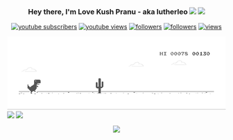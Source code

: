 <h3 align="center">Hey there, I'm Love Kush Pranu - aka lutherleo <img src="https://media.giphy.com/media/hvRJCLFzcasrR4ia7z/giphy.gif" width="28"> <img src="https://emojis.slackmojis.com/emojis/images/1531849430/4246/blob-sunglasses.gif?1531849430" width="28"/></h3>

<p align="center">
  <a href="https://youtube.com/channel/UCbhPWvz1y-Ty6d_WWJGPQOw?sub_confirmation=1"><img alt="youtube subscribers" title="Subscribe to my YouTube channel" src="https://freshidea.com/jonah/youtube-api/subscribers-badge.php?color=red&label=Subscribe&style=for-the-badge"/></a> 
  <a href="https://youtube.com/channel/UCbhPWvz1y-Ty6d_WWJGPQOw"><img alt="youtube views" title="YouTube views" src="https://freshidea.com/jonah/youtube-api/view-count-badge-temp.php?label=Views&color=e1ad0e&style=for-the-badge#2"/></a> 
  <a href="https://twitter.com/LoveKush_Pranu"><img alt="followers" title="Follow me on Twitter" src="https://img.shields.io/twitter/follow/LoveKush_Pranu?color=55960c&label=Follow&logo=twitter&logoColor=white&style=for-the-badge"/></a>
  <a href="https://github.com/lutherleo"><img alt="followers" title="Follow me on Github" src="https://img.shields.io/github/followers/lutherleo?color=236ad3&style=for-the-badge&logo=github&label=Follow"/></a>
  <a href="https://github.com/lutherleo"><img alt="views" title="Github views" src="https://img.shields.io/github/watchers/lutherleo/lutherleo?label=Watches&logo=github&style=for-the-badge"/></a>
</p>


[![](https://github.com/lutherleo/lutherleo/blob/main/dino.gif)](#)
[![](https://github-readme-stats.vercel.app/api?username=lutherleo)](https://github.com/lutherleo/github-readme-stats)
[![](https://github-readme-stats.vercel.app/api/top-langs/?username=lutherleo&layout=compact)](https://github.com/lutherleo/github-readme-stats)
<!-- [![GitHub Streak](https://github-readme-streak-stats.herokuapp.com/?user=lutherleo&theme=dark)](https://github.com/DenverCoder1/github-readme-streak-stats) -->

<p align="center">
  <a href="https://github.com/DenverCoder1/github-readme-streak-stats">
    <img src="https://github-readme-streak-stats.herokuapp.com/?user=lutherleo&theme=dark"/>
  </a>
  <br/>
</p>
